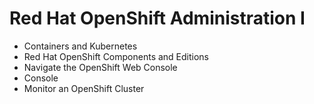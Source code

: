 # Red Hat OpenShift Administration I

- Containers and Kubernetes
- Red Hat OpenShift Components and Editions
- Navigate the OpenShift Web Console
- Console
- Monitor an OpenShift Cluster
